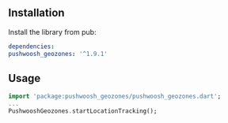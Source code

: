 ## Installation

Install the library from pub:

```yaml
dependencies:
pushwoosh_geozones: '^1.9.1'
```

## Usage
```dart
import 'package:pushwoosh_geozones/pushwoosh_geozones.dart';
...
PushwooshGeozones.startLocationTracking();
```
